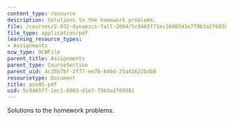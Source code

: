 ```yaml
---
content_type: resource
description: Solutions to the homework problems.
file: /courses/2-032-dynamics-fall-2004/5c8465f71ec16903d1e779b3a2f69381_pss05.pdf
file_type: application/pdf
learning_resource_types:
- Assignments
ocw_type: OCWFile
parent_title: Assignments
parent_type: CourseSection
parent_uid: 4c35b7bf-2f77-ee78-b40d-25a41622bdb8
resourcetype: Document
title: pss05.pdf
uid: 5c8465f7-1ec1-6903-d1e7-79b3a2f69381
---
```

Solutions to the homework problems.

